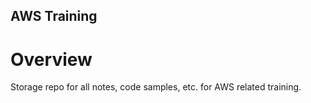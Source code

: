 AWS Training
-----

# Overview
Storage repo for all notes, code samples, etc. for AWS related training.

